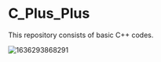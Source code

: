 # C_Plus_Plus
This repository consists of basic C++ codes.

![1636293868291](https://user-images.githubusercontent.com/108008599/219265075-4c57cedd-67aa-42d4-a4bd-732de5b14f81.gif)
